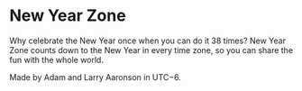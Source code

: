 # New Year Zone

Why celebrate the New Year once when you can do it 38 times? New Year Zone counts down to the New Year in every time zone, so you can share the fun with the whole world.

Made by Adam and Larry Aaronson in UTC−6.